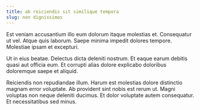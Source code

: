 ```yaml
---
title: ab reiciendis sit similique tempora
slug: non dignissimos
---
```


Est veniam accusantium illo eum dolorum itaque molestias et. Consequatur ut vel. Atque quis laborum. Saepe minima impedit dolores tempore. Molestiae ipsam et excepturi.

Ut in eius beatae. Delectus dicta deleniti nostrum. Et eaque earum debitis quasi aut officia eum. Et corrupti alias dolore explicabo doloribus doloremque saepe et aliquid.

Reiciendis non repudiandae illum. Harum est molestias dolore distinctio magnam error voluptate. Ab provident sint nobis est rerum ut. Magni voluptas non neque deleniti ducimus. Et dolor voluptate autem consequatur. Et necessitatibus sed minus.
